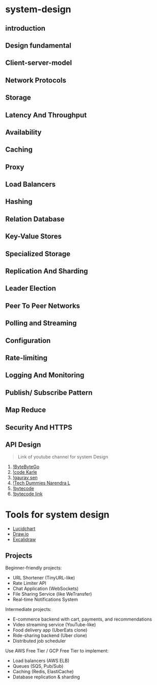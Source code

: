 # system-design
## introduction
## Design fundamental
## Client-server-model
## Network Protocols
## Storage
## Latency And Throughput
## Availability
## Caching
## Proxy
## Load Balancers
## Hashing
## Relation Database
## Key-Value Stores
## Specialized Storage
## Replication And Sharding
## Leader Election
## Peer To Peer Networks
## Polling and Streaming
## Configuration
## Rate-limiting
## Logging And Monitoring
## Publish/ Subscribe Pattern
## Map Reduce
## Security And HTTPS
## API Design
> Link of youtube channel for system Design

1. [!ByteByteGo](https://www.youtube.com/@ByteByteGo)
2. [!code Karle](https://www.youtube.com/@codeKarle)
3. [!gaurav sen](https://www.youtube.com/@gkcs)
4. [!Tech Dummies Narendra L](https://www.youtube.com/@TechDummiesNarendraL)
5. [!bytecode](https://www.youtube.com/@bytecode)
6. [!bytecode link](https://bytebytego.com/guides/api-web-development/)

# Tools for system design
- [Lucidchart](https://www.lucidchart.com/pages/)
- [Draw.io](https://www.diagrams.net/)
- [Excalidraw](https://excalidraw.com/)
  

## Projects
Beginner-friendly projects:

- URL Shortener (TinyURL-like)
- Rate Limiter API
- Chat Application (WebSockets)
- File Sharing Service (like WeTransfer)
- Real-time Notifications System

Intermediate projects:

- E-commerce backend with cart, payments, and recommendations
- Video streaming service (YouTube-like)
- Food delivery app (UberEats clone)
- Ride-sharing backend (Uber clone)
- Distributed job scheduler
  
Use AWS Free Tier / GCP Free Tier to implement:

- Load balancers (AWS ELB)
- Queues (SQS, Pub/Sub)
- Caching (Redis, ElastiCache)
- Database replication & sharding
